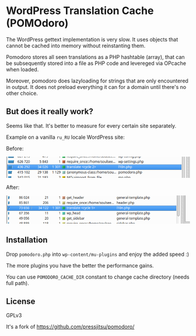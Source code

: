 # WordPress Translation Cache (POMOdoro)

The WordPress gettext implementation is very slow. It uses objects that
cannot be cached into memory without reinstanting them.

Pomodoro stores all seen translations as a PHP hashtable (array), that can be
subsequently stored into a file as PHP code and levereged via OPcache when loaded.

Moreover, pomodoro does lazyloading for strings that are only encountered in output.
It does not preload everything it can for a domain until there's no other choice.

## But does it really work?

Seems like that. It's better to measure for every certain site separately.

Example on a vanilla `ru_RU` locale WordPress site:

Before:

![Before](https://raw.githubusercontent.com/versusbassz/pomodoro/main/assets/before.png)

After:

![After](https://raw.githubusercontent.com/versusbassz/pomodoro/main/assets/after.png)

## Installation

Drop `pomodoro.php` into `wp-content/mu-plugins` and enjoy the added speed :)

The more plugins you have the better the performance gains.

You can use `POMODORO_CACHE_DIR` constant to change cache directory (needs full path).

## License

GPLv3

It's a fork of https://github.com/pressjitsu/pomodoro/
